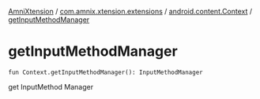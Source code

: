[AmniXtension](../../index.md) / [com.amnix.xtension.extensions](../index.md) / [android.content.Context](index.md) / [getInputMethodManager](./get-input-method-manager.md)

# getInputMethodManager

`fun Context.getInputMethodManager(): InputMethodManager`

get InputMethod Manager

